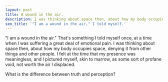 ```yaml
---
layout: post
title: A wound in the air.
description: I was thinking about space then, about how my body occupies space, denying it from other things and other people.
seo_title: '"I am a wound in the air," I told myself.'
---
```


"I am a wound in the air." That's something I told myself once, at a time when I was suffering a great deal of emotional pain. I was thinking about space then, about how my body occupies space, denying it from other things and other people. I felt at the time that my presence was meaningless, and I pictured myself, skin to marrow, as some sort of profane void, not worth the air I displaced.

What is the difference between truth and perception?

